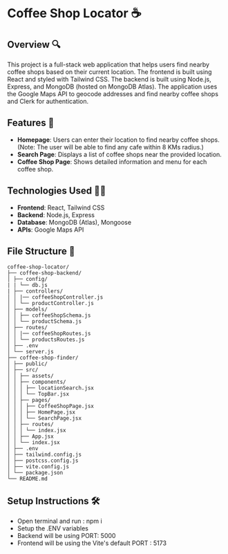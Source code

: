 <!-- @format -->

# Coffee Shop Locator ☕

## Overview 🔍

This project is a full-stack web application that helps users find nearby coffee shops based on their current location. The frontend is built using React and styled with Tailwind CSS. The backend is built using Node.js, Express, and MongoDB (hosted on MongoDB Atlas). The application uses the Google Maps API to geocode addresses and find nearby coffee shops and Clerk for authentication.

## Features 🚀

-   **Homepage**: Users can enter their location to find nearby coffee shops. (Note: The user will be able to find any cafe within 8 KMs radius.)
-   **Search Page**: Displays a list of coffee shops near the provided location.
-   **Coffee Shop Page**: Shows detailed information and menu for each coffee shop.

## Technologies Used 🧑‍💻

-   **Frontend**: React, Tailwind CSS
-   **Backend**: Node.js, Express
-   **Database**: MongoDB (Atlas), Mongoose
-   **APIs**: Google Maps API

## File Structure 📂

```
coffee-shop-locator/
├── coffee-shop-backend/
│ ├── config/
| | └── db.js
| ├── controllers/
│ │ |── coffeeShopController.js
│ │ └── productController.js
│ ├── models/
│ │ ├── coffeeShopSchema.js
│ │ └── productSchema.js
│ ├── routes/
│ │ |── coffeeShopRoutes.js
│ │ └── productsRoutes.js
│ ├── .env
│ └── server.js
├── coffee-shop-finder/
│ ├── public/
│ ├── src/
│ │ ├── assets/
│ │ ├── components/
│ │ │ ├── locationSearch.jsx
│ │ │ └── TopBar.jsx
│ │ ├── pages/
│ │ │ ├── CoffeeShopPage.jsx
│ │ │ ├── HomePage.jsx
│ │ │ └── SearchPage.jsx
│ │ ├── routes/
│ │ │ └── index.jsx
│ │ ├── App.jsx
│ │ └── index.jsx
│ ├── .env
│ ├── tailwind.config.js
│ ├── postcss.config.js
│ ├── vite.config.js
│ └── package.json
└── README.md
```

## Setup Instructions 🛠️

-   Open terminal and run : npm i
-   Setup the .ENV variables
-   Backend will be using PORT: 5000
-   Frontend will be using the Vite's default PORT : 5173

